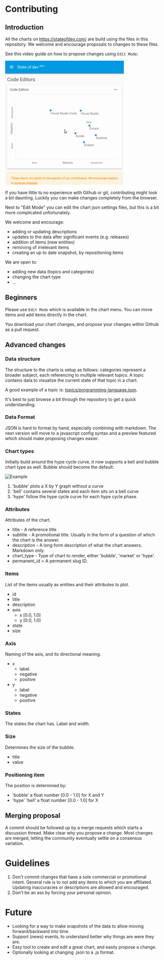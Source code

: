 # Contributing

## Introduction

All the charts on https://stateofdev.com/ are build using the files in this repository. We welcome and encourage proposals to changes to these files.

See this video guide on how to propose changes using `Edit Mode`:


[![Guide Video](resources/guide-video.gif)](https://youtu.be/t16fpxs8Qps)

If you have little to no experience with Github or git, contributing might look a bit daunting. Luckily you can make changes completely from the browser.

Next to "Edit Mode" you can edit the chart json settings files, but this is a bit more complicated unfortunately.

We welcome and encourage:
* adding or updating descriptions
* updates to the data after significant events (e.g. releases)
* addition of items (new entities)
* removing of irrelevant items
* creating an up to date snapshot, by repositioning items

We are open to:
* adding new data (topics and categories)
* changing the chart type
* ...

## Beginners
Please use `Edit Mode` which is available in the chart menu. You can move items and add items directly in the chart.

You download your chart changes, and propose your changes within Github as a pull request.


## Advanced changes

### Data structure
The structure to the charts is setup as follows: categories represent a broader subject, each referencing to multiple relevant topics. A topic contains data to visualize the current state of that topic in a chart.

A good example of a topic is: [topics/programming-language.json](topics/programming-language.json).

It's best to just browse a bit through the repository to get a quick understanding.

### Data Format
JSON is hard to format by hand, especially combining with markdown. The next version will move to a javascript config syntax and a preview featured which should make proposing changes easier.

### Chart types
Initially build around the hype cycle curve, it now supports a bell and bubble chart type as well. Bubble should become the default:

![Example](https://cdn-images-1.medium.com/max/800/1*dn274lyUoylpBUFJSSDldg.gif)

1. 'bubble' plots a X by Y graph without a curve
2. 'bell' contains several states and each item sits on a bell curve
3. 'hype' follow the hype cycle curve for each hype cycle phase.

### Attributes
Attributes of the chart.
* title - A reference title
* subtitle - A promotional title. Usually in the form of a question of which the chart is the answer.
* description - A long form description of what the chart answers. Markdown only.
* chart_type - Type of chart to render, either 'bubble', 'market' or 'hype'.
* permanent_id = A permanent slug ID.

### Items
List of the items usually as entities and their attributes to plot.
* id
* title
* description
* axis
    * x [0.0, 1.0]
    * y [0.0, 1.0]
* state
* size

### Axis
Naming of the axis, and its directional meaning.
* x
    * label
    * negative
    * positive
* y
    * label
    * negative
    * positive

### States
The states the chart has. Label and width.

### Size
Determines the size of the bubble.
* title
* value

### Positioning item
The position is determined by:
- 'bubble' a float number [0.0 - 1.0] for X and Y
- 'hype' 'bell' a float number [0.0 - 1.0] for X

## Merging proposal
A commit should be followed up by a merge requests which starts a discussion thread. Make clear why you propose a change. Most changes are merged, letting the community eventually settle on a consensus variation.

# Guidelines
1. Don't commit changes that have a sole commercial or promotional intent. General rule is to not add any items to which you are affiliated. Updating inaccuracies or descriptions are allowed and encouraged.
2. Don't be an ass by forcing your personal opinion.

# Future
* Looking for a way to make snapshots of the data to allow moving forward/backward into time.
* Support (news) events, to understand better why things are were they are.
* Easy tool to create and edit a great chart, and easily propose a change.
* Optionally looking at changing .json to a .js format.
